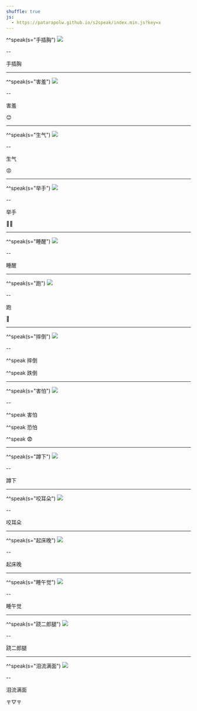 ```yaml
---
shuffle: true
js:
  - https://patarapolw.github.io/s2speak/index.min.js?key=x
---
```


^^speak(s="手插胸") ![](https://cdn.clickme.net/Gallery/2014/07/04/58af3970ecc143f6c004ce7a544335b7.jpg)

--

手插胸

---

^^speak(s="害羞") ![](https://www.fun01.cc/ups/227/post/600x314/5aa67a45eed3585.jpg)

--

害羞

😊

---

^^speak(s="生气") ![](https://pic3.zhimg.com/v2-a10ccfbeedb9ef03d166dd266afa02d1_1200x500.jpg)

--

生气

😡

---

^^speak(s="举手") ![](http://pic.616pic.com/ys_bnew_img/00/12/24/HVNTqfW6hs.jpg)

--

举手

🙋‍♂️

---

^^speak(s="睡醒") ![](http://img95.699pic.com/photo/50068/3811.jpg_wh860.jpg)

--

睡醒

---

^^speak(s="跑") ![](http://cw1.tw/CH/images/channel_master/8d95b303-29e3-4ef7-a59c-440a8eb08f31.jpg)

--

跑

🏃

---

^^speak(s="摔倒") ![](http://www.nongli.net/img/20161208160226235.jpg)

--

^^speak 摔倒

^^speak 跌倒

---

^^speak(s="害怕") ![](http://5b0988e595225.cdn.sohucs.com/images/20181227/26b3c1e0872e40e1862ccb94a2319e6d.png)

--

^^speak 害怕

^^speak 恐怕

^^speak 😨

---

^^speak(s="蹲下") ![](https://gss0.baidu.com/-Po3dSag_xI4khGko9WTAnF6hhy/zhidao/pic/item/3b87e950352ac65c63c8be11fbf2b21192138a87.jpg)

--

蹲下

---

^^speak(s="咬耳朵") ![](http://m.tztzc.com/files/2017/9/20/29-480009400917-a.jpg)

--

咬耳朵

---

^^speak(s="起床晚") ![](https://encrypted-tbn0.gstatic.com/images?q=tbn:ANd9GcS_oMAWOQ9BhnfmNOAIfnw-JYkWzEbrPAVLp2SOxo59jYpFw-riVQ)

--

起床晚

---

^^speak(s="睡午觉") ![](https://n.sinaimg.cn/sinacn10111/354/w1280h674/20190906/32ef-ieftthx6713905.jpg)

--

睡午觉

---

^^speak(s="跷二郎腿") ![](https://pic1.zhimg.com/v2-5b7e01f3714b9a99e7f91e4dc4f75540_b.jpg)

--

跷二郎腿

---

^^speak(s="泪流满面") ![](http://www.bqmao.com/hahafile/images/2364.jpg)

--

泪流满面

〒▽〒

